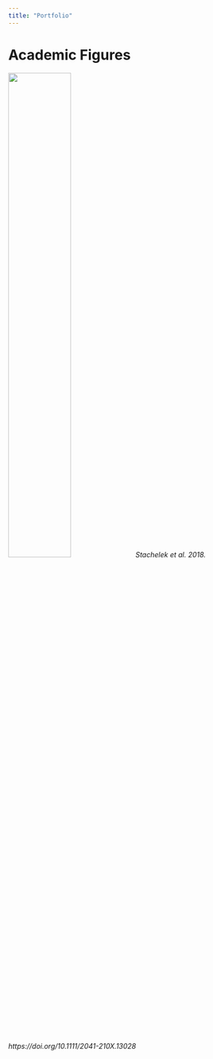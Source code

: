 ```yaml
---
title: "Portfolio"
---
```


# Academic Figures

<img src="/images/tech_diagram.png" width="50%" height="50%">
<em> Stachelek et al. 2018. https://doi.org/10.1111/2041-210X.13028 </em>


